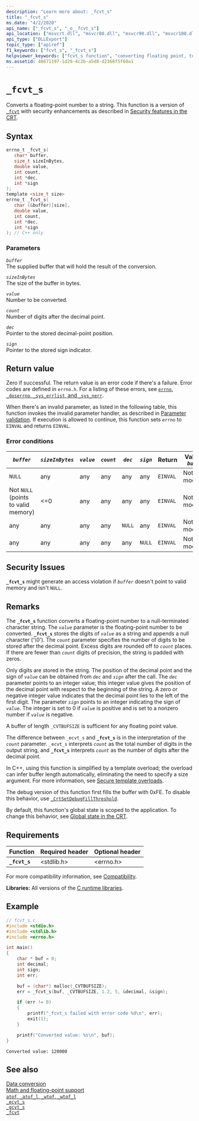 ```yaml
---
description: "Learn more about: _fcvt_s"
title: "_fcvt_s"
ms.date: "4/2/2020"
api_name: ["_fcvt_s", "_o__fcvt_s"]
api_location: ["msvcrt.dll", "msvcr80.dll", "msvcr90.dll", "msvcr100.dll", "msvcr100_clr0400.dll", "msvcr110.dll", "msvcr110_clr0400.dll", "msvcr120.dll", "msvcr120_clr0400.dll", "ucrtbase.dll", "api-ms-win-crt-convert-l1-1-0.dll", "api-ms-win-crt-private-l1-1-0.dll"]
api_type: ["DLLExport"]
topic_type: ["apiref"]
f1_keywords: ["fcvt_s", "_fcvt_s"]
helpviewer_keywords: ["fcvt_s function", "converting floating point, to strings", "floating-point functions, converting number to string", "_fcvt_s function"]
ms.assetid: 48671197-1d29-4c2b-a5d8-d2368f5f68a1
---
```

# `_fcvt_s`

Converts a floating-point number to a string. This function is a version of [`_fcvt`](fcvt.md) with security enhancements as described in [Security features in the CRT](../security-features-in-the-crt.md).

## Syntax

```C
errno_t _fcvt_s(
   char* buffer,
   size_t sizeInBytes,
   double value,
   int count,
   int *dec,
   int *sign
);
template <size_t size>
errno_t _fcvt_s(
   char (&buffer)[size],
   double value,
   int count,
   int *dec,
   int *sign
); // C++ only
```

### Parameters

*`buffer`*\
The supplied buffer that will hold the result of the conversion.

*`sizeInBytes`*\
The size of the buffer in bytes.

*`value`*\
Number to be converted.

*`count`*\
Number of digits after the decimal point.

*`dec`*\
Pointer to the stored decimal-point position.

*`sign`*\
Pointer to the stored sign indicator.

## Return value

Zero if successful. The return value is an error code if there's a failure. Error codes are defined in `errno.h`. For a listing of these errors, see [`errno`, `_doserrno`, `_sys_errlist`, and `_sys_nerr`](../errno-doserrno-sys-errlist-and-sys-nerr.md).

When there's an invalid parameter, as listed in the following table, this function invokes the invalid parameter handler, as described in [Parameter validation](../parameter-validation.md). If execution is allowed to continue, this function sets `errno` to `EINVAL` and returns `EINVAL`.

### Error conditions

| *`buffer`* | *`sizeInBytes`* | *`value`* | *`count`* | *`dec`* | *`sign`* | Return | Value in *`buffer`* |
|---|---|---|---|---|---|---|---|
| `NULL` | any | any | any | any | any | `EINVAL` | Not modified. |
| Not `NULL` (points to valid memory) | <=0 | any | any | any | any | `EINVAL` | Not modified. |
| any | any | any | any | `NULL` | any | `EINVAL` | Not modified. |
| any | any | any | any | any | `NULL` | `EINVAL` | Not modified. |

## Security Issues

**`_fcvt_s`** might generate an access violation if *`buffer`* doesn't point to valid memory and isn't `NULL`.

## Remarks

The **`_fcvt_s`** function converts a floating-point number to a null-terminated character string. The *`value`* parameter is the floating-point number to be converted. **`_fcvt_s`** stores the digits of *`value`* as a string and appends a null character ('\0'). The *`count`* parameter specifies the number of digits to be stored after the decimal point. Excess digits are rounded off to *`count`* places. If there are fewer than *`count`* digits of precision, the string is padded with zeros.

Only digits are stored in the string. The position of the decimal point and the sign of *`value`* can be obtained from *`dec`* and *`sign`* after the call. The *`dec`* parameter points to an integer value; this integer value gives the position of the decimal point with respect to the beginning of the string. A zero or negative integer value indicates that the decimal point lies to the left of the first digit. The parameter *`sign`* points to an integer indicating the sign of *`value`*. The integer is set to 0 if *`value`* is positive and is set to a nonzero number if *`value`* is negative.

A buffer of length `_CVTBUFSIZE` is sufficient for any floating point value.

The difference between `_ecvt_s` and **`_fcvt_s`** is in the interpretation of the *`count`* parameter. `_ecvt_s` interprets *`count`* as the total number of digits in the output string, and **`_fcvt_s`** interprets *`count`* as the number of digits after the decimal point.

In C++, using this function is simplified by a template overload; the overload can infer buffer length automatically, eliminating the need to specify a size argument. For more information, see [Secure template overloads](../secure-template-overloads.md).

The debug version of this function first fills the buffer with 0xFE. To disable this behavior, use [`_CrtSetDebugFillThreshold`](crtsetdebugfillthreshold.md).

By default, this function's global state is scoped to the application. To change this behavior, see [Global state in the CRT](../global-state.md).

## Requirements

| Function | Required header | Optional header |
|---|---|---|
| **`_fcvt_s`** | \<stdlib.h> | \<errno.h> |

For more compatibility information, see [Compatibility](../compatibility.md).

**Libraries:** All versions of the [C runtime libraries](../crt-library-features.md).

## Example

```C
// fcvt_s.c
#include <stdio.h>
#include <stdlib.h>
#include <errno.h>

int main()
{
    char * buf = 0;
    int decimal;
    int sign;
    int err;

    buf = (char*) malloc(_CVTBUFSIZE);
    err = _fcvt_s(buf, _CVTBUFSIZE, 1.2, 5, &decimal, &sign);

    if (err != 0)
    {
        printf("_fcvt_s failed with error code %d\n", err);
        exit(1);
    }

    printf("Converted value: %s\n", buf);
}
```

```Output
Converted value: 120000
```

## See also

[Data conversion](../data-conversion.md)\
[Math and floating-point support](../floating-point-support.md)\
[`atof`, `_atof_l`, `_wtof`, `_wtof_l`](atof-atof-l-wtof-wtof-l.md)\
[`_ecvt_s`](ecvt-s.md)\
[`_gcvt_s`](gcvt-s.md)\
[`_fcvt`](fcvt.md)
